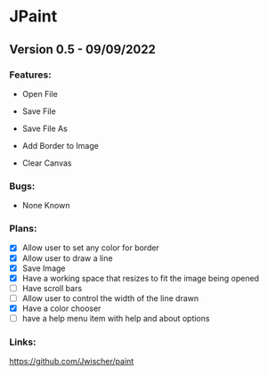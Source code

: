 # JPaint

## Version 0.5 - 09/09/2022

### Features:

-  Open File
  
-  Save File
  
-  Save File As
  
-  Add Border to Image

-  Clear Canvas
  
  
### Bugs:

-  None Known
  
  
### Plans:

- [X] Allow user to set any color for border
- [X] Allow user to draw a line
- [X] Save Image
- [X] Have a working space that resizes to fit the image being opened
- [ ] Have scroll bars 
- [ ] Allow user to control the width of the line drawn
- [X] Have a color chooser
- [ ] have a help menu item with help and about options

### Links:

https://github.com/Jwischer/paint
